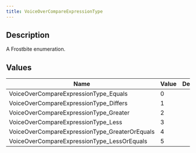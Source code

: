 ```yaml
---
title: VoiceOverCompareExpressionType
---
```

## Description

A Frostbite enumeration.

## Values

| Name                                            | Value | Description |
| ----------------------------------------------- | ----- | ----------- |
| VoiceOverCompareExpressionType\_Equals          | 0     |             |
| VoiceOverCompareExpressionType\_Differs         | 1     |             |
| VoiceOverCompareExpressionType\_Greater         | 2     |             |
| VoiceOverCompareExpressionType\_Less            | 3     |             |
| VoiceOverCompareExpressionType\_GreaterOrEquals | 4     |             |
| VoiceOverCompareExpressionType\_LessOrEquals    | 5     |             |
